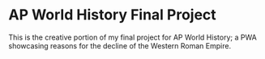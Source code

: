 # AP World History Final Project
This is the creative portion of my final project for AP World History; a PWA showcasing reasons for the decline of the Western Roman Empire.

# 